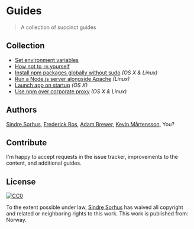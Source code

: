 # Guides

> A collection of succinct guides


## Collection

- [Set environment variables](set-environment-variables.md)
- [How not to `rm` yourself](how-not-to-rm-yourself.md)
- [Install npm packages globally without sudo](npm-global-without-sudo.md) *(OS X & Linux)*
- [Run a Node.js server alongside Apache](run-node-server-alongside-apache.md) *(Linux)*
- [Launch app on startup](launch-app-on-startup-osx.md) *(OS X)*
- [Use npm over corporate proxy](npm-over-proxy.md) *(OS X & Linux)*


## Authors

[Sindre Sorhus](http://sindresorhus.com),
[Frederick Ros](https://github.com/sleeper),
[Adam Brewer](https://github.com/adamcbrewer),
[Kevin Mårtensson](https://github.com/kevva),
You?


## Contribute

I'm happy to accept requests in the issue tracker, improvements to the content, and additional guides.


## License

[![CC0](http://mirrors.creativecommons.org/presskit/buttons/88x31/svg/cc-zero.svg)](https://creativecommons.org/publicdomain/zero/1.0/)

To the extent possible under law, [Sindre Sorhus](http://sindresorhus.com) has waived all copyright and related or neighboring rights to this work. This work is published from: Norway.
